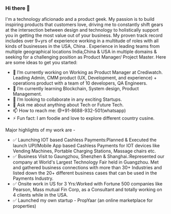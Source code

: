 ### Hi there 👋

I'm a technology aficionado and a product geek. My passion is to build inspiring products that customers love, driving me to constantly shift gears at the intersection between design and technology to holistically support you in getting the most value out of your business. My proven track record includes over 9+yrs of experience working in a multitude of roles with all kinds of businesses in the USA, China .
Experience in leading teams from multiple geographical locations India,China & USA in multiple domains & seeking for a challenging position as Product Manager/ Project Master.
Here are some ideas to get you started:

- 🔭 I’m currently working on Working as Product Manager at Crediwatch. Leading Admin, CMM product (UX, Development, and experience) + operations product with a team of 10 developers, QA Engineers.
- 🌱 I’m currently learning Blockchain, System design, Product Management.
- 👯 I’m looking to collaborate in any exciting Startups.
- 💬 Ask me about anything about Tech or Future Tech.
- 📫 How to reach me: @+91-8688-932-501(whatsapp)
- ⚡ Fun fact: I am foodie and love to explore different country cusine.

Major highlights of my work are - 

- ✅ Launching IOT based Cashless Payments:Planned & Executed the launch UPI/Mobile App based Cashless Payments for IOT devices like Vending Machines, Portable Charging Stations, Massage chairs etc.
- ✅ Business Visit to Gaungzhou, Shenzhen & Shanghai.:Represented our company at World's Largest Technology Fair held in Guangzhou. Met and gathered business connections with more than 30+ Industries and listed down the 20+ different business cases that can be used in the Payments Industry.
- ✅ Onsite work in US for 3 Yrs:Worked with Fortune 500 companies like Pearson, Mass mutual Fin Corp, as a Consultant and totally working on 4 clients while in the USA.
- ✅ Launched my own startup - PropYaar (an online marketplace for properties)



